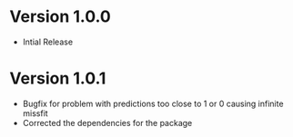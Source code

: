 # Version 1.0.0
* Intial Release
  
# Version 1.0.1
* Bugfix for problem with predictions too close to 1 or 0 causing infinite missfit
* Corrected the dependencies for the package
  

